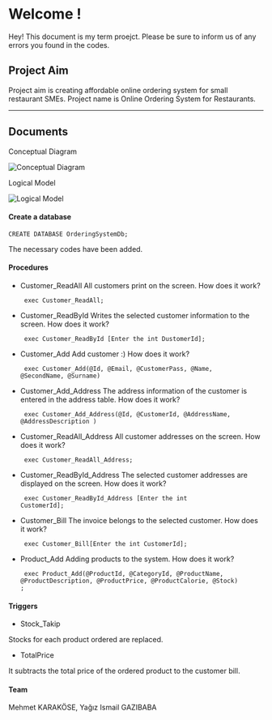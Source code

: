 Welcome !
===================


Hey! This document is my term proejct. Please be sure to inform us of any errors you found in the codes.

Project Aim
-------
Project aim is creating affordable online ordering system for small restaurant SMEs.
Project name is Online Ordering System for Restaurants.


----------


Documents
-------------

Conceptual Diagram

![Conceptual Diagram](https://i.hizliresim.com/V0Jv7q.png)

Logical Model

![Logical Model](https://i.hizliresim.com/ZZy7PA.png)


#### <i class="icon-file"></i> Create a database

    CREATE DATABASE OrderingSystemDb; 

The necessary codes have been added.    
#### <i class="icon-pencil"></i> Procedures

* Customer_ReadAll
All customers print on the screen. 
How does it work?

   <code> exec Customer_ReadAll; </code>
   
* Customer_ReadById
Writes the selected customer information to the screen.
How does it work?

	<code> exec Customer_ReadById [Enter the int DustomerId]; </code>

* Customer_Add
Add customer :)
How does it work?

	<code> exec Customer_Add(@Id,
						  @Email,
						  @CustomerPass,
						  @Name,
						  @SecondName, 
						  @Surname) </code>

* Customer_Add_Address
The address information of the customer is entered in the address table.
How does it work?

	<code> exec Customer_Add_Address(@Id,
						  @CustomerId,
						  @AddressName,
						  @AddressDescription
						  ) </code>

* Customer_ReadAll_Address
All customer addresses on the screen.
How does it work?

	<code> exec Customer_ReadAll_Address;</code>
	
* Customer_ReadById_Address
The selected customer addresses are displayed on the screen.
How does it work?

	<code> exec Customer_ReadById_Address [Enter the int CustomerId];</code>

* Customer_Bill
The invoice belongs to the selected customer.
How does it work?

	<code> exec Customer_Bill[Enter the int CustomerId];</code>
	
* Product_Add
Adding products to the system.
How does it work?

	<code> exec Product_Add(@ProductId,
						  @CategoryId,
						  @ProductName,
						  @ProductDescription,
						  @ProductPrice,
						  @ProductCalorie,
						  @Stock)
	;</code>
 
#### <i class="icon-pencil"></i> Triggers

* Stock_Takip

Stocks for each product ordered are replaced.

* TotalPrice

It subtracts the total price of the ordered product to the customer bill.

#### <i class="icon-pencil"></i> Team

Mehmet KARAKÖSE,
Yağız Ismail GAZIBABA




